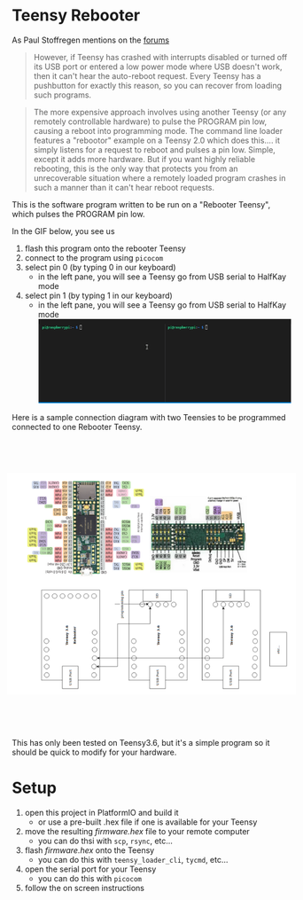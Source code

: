 # Teensy Rebooter
As Paul Stoffregen mentions on the [forums](https://forum.pjrc.com/threads/26929-Remote-reboot-user-code-update?p=57067&viewfull=1#post57067)

> However, if Teensy has crashed with interrupts disabled or turned off its USB port or entered a low power mode where USB doesn't work, then it can't hear the auto-reboot request. Every Teensy has a pushbutton for exactly this reason, so you can recover from loading such programs.

> The more expensive approach involves using another Teensy (or any remotely controllable hardware) to pulse the PROGRAM pin low, causing a reboot into programming mode. The command line loader features a "rebootor" example on a Teensy 2.0 which does this.... it simply listens for a request to reboot and pulses a pin low. Simple, except it adds more hardware. But if you want highly reliable rebooting, this is the only way that protects you from an unrecoverable situation where a remotely loaded program crashes in such a manner than it can't hear reboot requests.

This is the software program written to be run on a "Rebooter Teensy", which pulses the PROGRAM pin low.

In the GIF below, you see us
1. flash this program onto the rebooter Teensy
2. connect to the program using `picocom`
3. select pin 0 (by typing 0 in our keyboard)
    * in the left pane, you will see a Teensy go from USB serial to HalfKay mode
4. select pin 1 (by typing 1 in our keyboard)
    * in the left pane, you will see a Teensy go from USB serial to HalfKay mode
![Rebooter v0.0.2 gif](docs/rebooterv0.0.2.gif)

Here is a sample connection diagram with two Teensies to be programmed connected to one Rebooter Teensy.

<center>
<img src="docs/rebooter_teensy_setup_example.png" alt="Rebooter Teensy Setup Example" width="400"  style="transform:rotate(270deg);">
</center>

This has only been tested on Teensy3.6, but it's a simple program so it should be quick to modify for your hardware.

# Setup
1. open this project in PlatformIO and build it
    * or use a pre-built .hex file if one is available for your Teensy
2. move the resulting _firmware.hex_ file to your remote computer
    * you can do thsi with `scp`, `rsync`, etc...
3. flash _firmware.hex_ onto the Teensy
    * you can do this with `teensy_loader_cli`, `tycmd`, etc...
4. open the serial port for your Teensy
    * you can do this with `picocom`
5. follow the on screen instructions